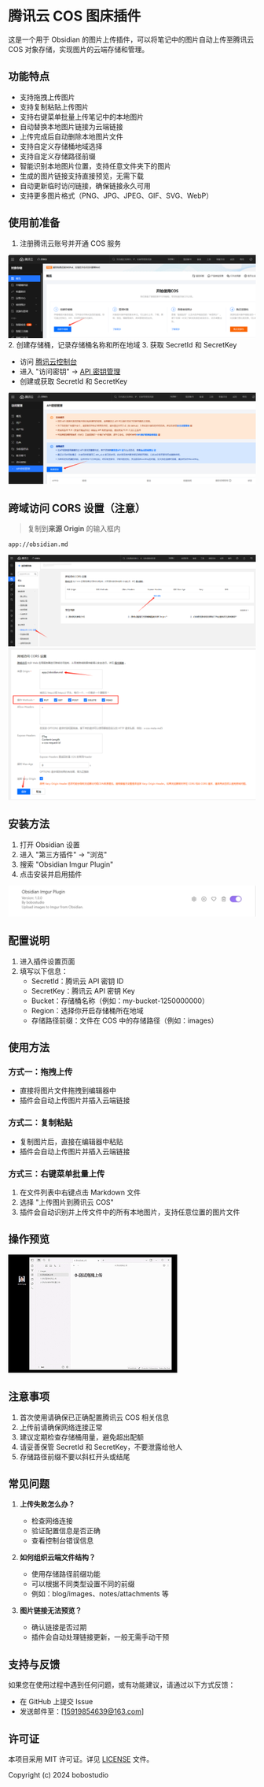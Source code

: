 # 腾讯云 COS 图床插件

这是一个用于 Obsidian 的图片上传插件，可以将笔记中的图片自动上传至腾讯云 COS 对象存储，实现图片的云端存储和管理。

## 功能特点

-   支持拖拽上传图片
-   支持复制粘贴上传图片
-   支持右键菜单批量上传笔记中的本地图片
-   自动替换本地图片链接为云端链接
-   上传完成后自动删除本地图片文件
-   支持自定义存储桶地域选择
-   支持自定义存储路径前缀
-   智能识别本地图片位置，支持任意文件夹下的图片
-   生成的图片链接支持直接预览，无需下载
-   自动更新临时访问链接，确保链接永久可用
-   支持更多图片格式（PNG、JPG、JPEG、GIF、SVG、WebP）

## 使用前准备

1. 注册腾讯云账号并开通 COS 服务

![开通 COS 服务](./images/open-cos.png) 2. 创建存储桶，记录存储桶名称和所在地域 3. 获取 SecretId 和 SecretKey

-   访问 [腾讯云控制台](https://console.cloud.tencent.com/)
-   进入 "访问密钥" -> [API 密钥管理](https://console.cloud.tencent.com/cam/capi)
-   创建或获取 SecretId 和 SecretKey

![获取密钥](./images/get-secret.png)

## 跨域访问 CORS 设置（注意）

> 复制到**来源 Origin** 的输入框内

```shell
app://obsidian.md
```
![获取密钥](./images/CORS-1.png)
![获取密钥](./images/CORS-2.png)



## 安装方法

1. 打开 Obsidian 设置
2. 进入 "第三方插件" -> "浏览"
3. 搜索 "Obsidian Imgur Plugin"
4. 点击安装并启用插件

![启用插件](./images/active.png)

## 配置说明

1. 进入插件设置页面
2. 填写以下信息：
    - SecretId：腾讯云 API 密钥 ID
    - SecretKey：腾讯云 API 密钥 Key
    - Bucket：存储桶名称（例如：my-bucket-1250000000）
    - Region：选择你开启存储桶所在地域
    - 存储路径前缀：文件在 COS 中的存储路径（例如：images）

## 使用方法

### 方式一：拖拽上传

-   直接将图片文件拖拽到编辑器中
-   插件会自动上传图片并插入云端链接

### 方式二：复制粘贴

-   复制图片后，直接在编辑器中粘贴
-   插件会自动上传图片并插入云端链接

### 方式三：右键菜单批量上传

1. 在文件列表中右键点击 Markdown 文件
2. 选择 "上传图片到腾讯云 COS"
3. 插件会自动识别并上传文件中的所有本地图片，支持任意位置的图片文件

## 操作预览

![操作预览](./images/preview.gif)

## 注意事项

1. 首次使用请确保已正确配置腾讯云 COS 相关信息
2. 上传前请确保网络连接正常
3. 建议定期检查存储桶用量，避免超出配额
4. 请妥善保管 SecretId 和 SecretKey，不要泄露给他人
5. 存储路径前缀不要以斜杠开头或结尾

## 常见问题

1. **上传失败怎么办？**

    - 检查网络连接
    - 验证配置信息是否正确
    - 查看控制台错误信息

2. **如何组织云端文件结构？**

    - 使用存储路径前缀功能
    - 可以根据不同类型设置不同的前缀
    - 例如：blog/images、notes/attachments 等

3. **图片链接无法预览？**
    - 确认链接是否过期
    - 插件会自动处理链接更新，一般无需手动干预

## 支持与反馈

如果您在使用过程中遇到任何问题，或有功能建议，请通过以下方式反馈：

-   在 GitHub 上提交 Issue
-   发送邮件至：[15919854639@163.com]

## 许可证

本项目采用 MIT 许可证。详见 [LICENSE](LICENSE) 文件。

Copyright (c) 2024 bobostudio
